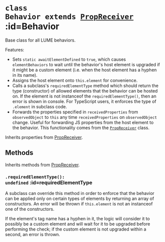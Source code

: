 
# <code>class <b>Behavior</b> extends [PropReceiver](PropReceiver.md)</code> :id=Behavior

Base class for all LUME behaviors.

Features:
- Sets `static awaitElementDefined` to `true`, which causes `elementBehaviors` to wait until the behavior's host element is upgraded if it might be a custom element (i.e. when the host element has a hyphen in its name).
- Assigns the host element onto `this.element` for convenience.
- Calls a subclass's `requiredElementType` method which should return the type (constructor) of allowed elements that the behavior can be hosted on. If the element is not instanceof the `requiredElementType()`, then an error is shown in console. For TypeScript users, it enforces the type of `.element` in subclass code.
- Forwards the properties specified in `receivedProperties` from `observedObject` to `this` any time `receivedProperties` on `observedObject` change. Useful for forwarding JS properties from the host element to the behavior. This functionality comes from the [`PropReceiver`](./PropReceiver) class.



Inherits properties from [PropReceiver](PropReceiver.md).



## Methods

Inherits methods from [PropReceiver](PropReceiver.md).


### <code>.<b>requiredElementType</b>(): undefined</code> :id=requiredElementType

A subclass can override this method in
order to enforce that the behavior can be applied only on certain types
of elements by returning an array of constructors. An error will be
thrown if `this.element` is not an instanceof one of the constructors.

If the element's tag name has a hyphen in it, the logic will consider it
to possibly be a custom element and will wait for it to be upgraded
before performing the check; if the custom element is not upgraded within
a second, an error is thrown.
        
        